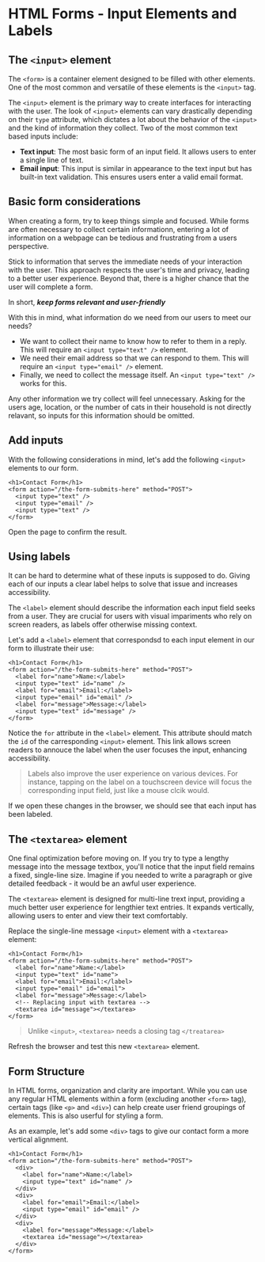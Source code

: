 # HTML Forms - Input Elements and Labels
## The `<input>` element
The `<form>` is a container element designed to be filled with other elements. One of the most common and versatile of these elements is the `<input>` tag. 

The `<input>` element is the primary way to create interfaces for interacting with the user. The look of `<input>` elements can vary drastically depending on their `type` attribute, which dictates a lot about the behavior of the `<input>` and the kind of information they collect. Two of the most common text based inputs include:

* **Text input**: The most basic form of an input field. It allows users to enter a single line of text. 
* **Email input**: This input is similar in appearance to the text input but has built-in text validation. This ensures users enter a valid email format.

## Basic form considerations
When creating a form, try to keep things simple and focused. While forms are often necessary to collect certain informationn, entering a lot of information on a webpage can be tedious and frustrating from a users perspective. 

Stick to information that serves the immediate needs of your interaction with the user. This approach respects the user's time and privacy, leading to a better user experience. Beyond that, there is a higher chance that the user will complete a form. 

In short, ***keep forms relevant and user-friendly***

With this in mind, what information do we need from our users to meet our needs?
* We want to collect their name to know how to refer to them in a reply. This will require an `<input type="text" />` element. 
* We need their email address so that we can respond to them. This will require an `<input type="email" />` element. 
* Finally, we need to collect the message itself. An `<input type="text" />` works for this. 

Any other information we try collect will feel unnecessary. Asking for the users age, location, or the number of cats in their household is not directly relavant, so inputs for this information should be omitted.

## Add inputs 
With the following considerations in mind, let's add the following `<input>` elements to our form. 

```
<h1>Contact Form</h1>
<form action="/the-form-submits-here" method="POST">
  <input type="text" />
  <input type="email" />
  <input type="text" />
</form>
```

Open the page to confirm the result. 

## Using labels
It can be hard to determine what of these inputs is supposed to do. Giving each of our inputs a clear label helps to solve that issue and increases accessibility. 

The `<label>` element should describe the information each input field seeks from a user. They are crucial for users with visual impariments who rely on screen readers, as labels offer otherwise missing context. 

Let's add a `<label>` element that correspondsd to each input element in our form to illustrate their use:

```
<h1>Contact Form</h1>
<form action="/the-form-submits-here" method="POST">
  <label for="name">Name:</label>
  <input type="text" id="name" />
  <label for="email">Email:</label>
  <input type="email" id="email" />
  <label for="message">Message:</label>
  <input type="text" id="message" />
</form>
```

Notice the `for` attribute in the `<label>` element. This attribute should match the `id` of the carresponding `<input>` element. This link allows screen readers to annouce the label when the user focuses the input, enhancing accessibility. 

> Labels also improve the user experience on various devices. For instance, tapping on the label on a touchscreen device will focus the corresponding input field, just like a mouse clcik would. 

If we open these changes in the browser, we should see that each input has been labeled. 

## The `<textarea>` element
One final optimization before moving on. If you try to type a lengthy message into the message textbox, you'll notice that the input field remains a fixed, single-line size. Imagine if you needed to write a paragraph or give detailed feedback - it would be an awful user experience.

The `<textarea>` element is designed for multi-line trext input, providing a much better user experience for lengthier text entries. It expands vertically, allowing users to enter and view their text comfortably. 

Replace the single-line message `<input>` element with a `<textarea>` element: 

```
<h1>Contact Form</h1>
<form action="/the-form-submits-here" method="POST">
  <label for="name">Name:</label>
  <input type="text" id="name">
  <label for="email">Email:</label>
  <input type="email" id="email">
  <label for="message">Message:</label>
  <!-- Replacing input with textarea -->
  <textarea id="message"></textarea>
</form>
```
> Unlike `<input>`, `<textarea>` needs a closing tag `</treatarea>`

Refresh the browser and test this new `<textarea>` element. 

## Form Structure 
In HTML forms, organization and clarity are important. While you can use any regular HTML elements within a form (excluding another `<form>` tag), certain tags (like `<p>` and `<div>`) can help create user friend groupings of elements. This is also userful for styling a form. 

As an example, let's add some `<div>` tags to give our contact form a more vertical alignment.

```
<h1>Contact Form</h1>
<form action="/the-form-submits-here" method="POST">
  <div>
    <label for="name">Name:</label>
    <input type="text" id="name" />
  </div>
  <div>
    <label for="email">Email:</label>
    <input type="email" id="email" />
  </div>
  <div>
    <label for="message">Message:</label>
    <textarea id="message"></textarea>
  </div>
</form>
```